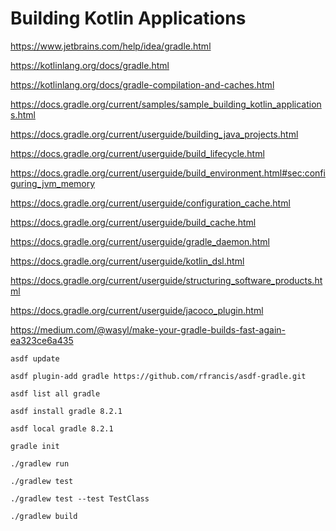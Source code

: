 # Building Kotlin Applications

https://www.jetbrains.com/help/idea/gradle.html

https://kotlinlang.org/docs/gradle.html

https://kotlinlang.org/docs/gradle-compilation-and-caches.html

https://docs.gradle.org/current/samples/sample_building_kotlin_applications.html

https://docs.gradle.org/current/userguide/building_java_projects.html

https://docs.gradle.org/current/userguide/build_lifecycle.html

https://docs.gradle.org/current/userguide/build_environment.html#sec:configuring_jvm_memory

https://docs.gradle.org/current/userguide/configuration_cache.html

https://docs.gradle.org/current/userguide/build_cache.html

https://docs.gradle.org/current/userguide/gradle_daemon.html

https://docs.gradle.org/current/userguide/kotlin_dsl.html

https://docs.gradle.org/current/userguide/structuring_software_products.html

https://docs.gradle.org/current/userguide/jacoco_plugin.html

https://medium.com/@wasyl/make-your-gradle-builds-fast-again-ea323ce6a435

```
asdf update

asdf plugin-add gradle https://github.com/rfrancis/asdf-gradle.git

asdf list all gradle

asdf install gradle 8.2.1

asdf local gradle 8.2.1

gradle init

./gradlew run

./gradlew test

./gradlew test --test TestClass

./gradlew build
```
